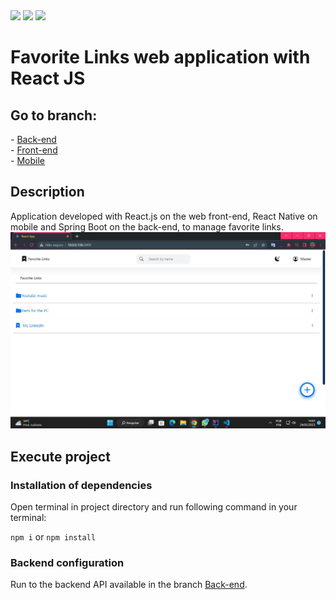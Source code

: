 <div>
    <img src="https://img.shields.io/badge/React-20232A?style=for-the-badge&logo=react&logoColor=61DAFB"/>
    <img src="https://img.shields.io/badge/JavaScript-323330?style=for-the-badge&logo=javascript&logoColor=F7DF1E"/>
    <img src="https://img.shields.io/badge/CSS3-1572B6?style=for-the-badge&logo=css3&logoColor=white"/>
</div>

# Favorite Links web application with React JS

## Go to branch:

<div>
- <a href="https://github.com/JeandsonBarros/favorite-links-with-react-and-spring-boot/tree/back-end">Back-end</a><br/>
- <a href="https://github.com/JeandsonBarros/favorite-links-with-react-and-spring-boot/tree/front-end">Front-end</a><br/>
- <a href="https://github.com/JeandsonBarros/favorite-links-with-react-and-spring-boot/tree/mobile">Mobile</a><br/>
</div>

## Description
Application developed with React.js on the web front-end, React Native on mobile and Spring Boot on the back-end, to manage favorite links.
<img src="./Screenshot_4.jpg" />

## Execute project

### Installation of dependencies
Open terminal in project directory and run 
following command in your terminal:

`npm i` or `npm install`

### Backend configuration
Run to the backend API available in the branch <a href="https://github.com/JeandsonBarros/favorite-links-with-react-and-spring-boot/tree/back-end">Back-end</a>.
